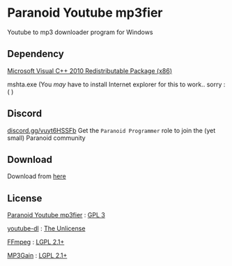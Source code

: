 # Paranoid Youtube mp3fier
Youtube to mp3 downloader program for Windows

## Dependency
[Microsoft Visual C++ 2010 Redistributable Package (x86)](https://www.microsoft.com/en-US/download/details.aspx?id=5555)

mshta.exe (You _may_ have to install Internet explorer for this to work.. sorry :( )

## Discord
[discord.gg/vuyt6HSSFb](https://discord.gg/vuyt6HSSFb)
Get the `Paranoid Programmer` role to join the (yet small) Paranoid community
## Download
Download from [here](https://github.com/Paranoid-Dev/Paranoid-Youtube-mp3fier/releases/download/v1.0.0/Paranoid-Youtube-mp3fier.exe)
## License
[Paranoid Youtube mp3fier](https://github.com/Paranoid-Dev/Paranoid-Youtube-mp3fier) : [GPL 3](LICENSE)

[youtube-dl](https://github.com/ytdl-org/youtube-dl/) : [The Unlicense](https://github.com/ytdl-org/youtube-dl/blob/master/LICENSE)

[FFmpeg](https://ffmpeg.org/) : [LGPL 2.1+](https://github.com/git/git/blob/master/LGPL-2.1)

[MP3Gain](http://mp3gain.sourceforge.net/index.php) : [LGPL 2.1+](https://github.com/git/git/blob/master/LGPL-2.1)
